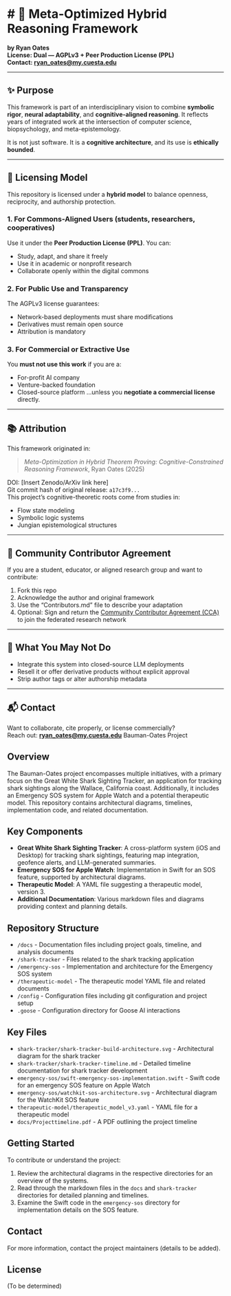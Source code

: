 # # 🧠 Meta-Optimized Hybrid Reasoning Framework  
**by Ryan Oates**  
**License: Dual — AGPLv3 + Peer Production License (PPL)**  
**Contact: ryan_oates@my.cuesta.edu**

---

## ✨ Purpose

This framework is part of an interdisciplinary vision to combine **symbolic rigor**, **neural adaptability**, and **cognitive-aligned reasoning**. It reflects years of integrated work at the intersection of computer science, biopsychology, and meta-epistemology.

It is not just software. It is a **cognitive architecture**, and its use is **ethically bounded**.

---

## 🔐 Licensing Model

This repository is licensed under a **hybrid model** to balance openness, reciprocity, and authorship protection.

### 1. For Commons-Aligned Users (students, researchers, cooperatives)
Use it under the **Peer Production License (PPL)**. You can:
- Study, adapt, and share it freely
- Use it in academic or nonprofit research
- Collaborate openly within the digital commons

### 2. For Public Use and Transparency
The AGPLv3 license guarantees:
- Network-based deployments must share modifications
- Derivatives must remain open source
- Attribution is mandatory

### 3. For Commercial or Extractive Use
You **must not use this work** if you are a:
- For-profit AI company
- Venture-backed foundation
- Closed-source platform
...unless you **negotiate a commercial license** directly.

---

## 📚 Attribution

This framework originated in:

> *Meta-Optimization in Hybrid Theorem Proving: Cognitive-Constrained Reasoning Framework*, Ryan Oates (2025)

DOI: [Insert Zenodo/ArXiv link here]  
Git commit hash of original release: `a17c3f9...`  
This project’s cognitive-theoretic roots come from studies in:
- Flow state modeling
- Symbolic logic systems
- Jungian epistemological structures

---

## 🤝 Community Contributor Agreement

If you are a student, educator, or aligned research group and want to contribute:
1. Fork this repo
2. Acknowledge the author and original framework
3. Use the “Contributors.md” file to describe your adaptation
4. Optional: Sign and return the [Community Contributor Agreement (CCA)](link) to join the federated research network

---

## 🚫 What You May Not Do

- Integrate this system into closed-source LLM deployments
- Resell it or offer derivative products without explicit approval
- Strip author tags or alter authorship metadata

---

## 📬 Contact

Want to collaborate, cite properly, or license commercially?  
Reach out: **ryan_oates@my.cuesta.edu**
Bauman-Oates Project

## Overview
The Bauman-Oates project encompasses multiple initiatives, with a primary focus on the Great White Shark Sighting Tracker, an application for tracking shark sightings along the Wallace, California coast. Additionally, it includes an Emergency SOS system for Apple Watch and a potential therapeutic model. This repository contains architectural diagrams, timelines, implementation code, and related documentation.

## Key Components
- **Great White Shark Sighting Tracker**: A cross-platform system (iOS and Desktop) for tracking shark sightings, featuring map integration, geofence alerts, and LLM-generated summaries.
- **Emergency SOS for Apple Watch**: Implementation in Swift for an SOS feature, supported by architectural diagrams.
- **Therapeutic Model**: A YAML file suggesting a therapeutic model, version 3.
- **Additional Documentation**: Various markdown files and diagrams providing context and planning details.

## Repository Structure
- `/docs` - Documentation files including project goals, timeline, and analysis documents
- `/shark-tracker` - Files related to the shark tracking application
- `/emergency-sos` - Implementation and architecture for the Emergency SOS system
- `/therapeutic-model` - The therapeutic model YAML file and related documents
- `/config` - Configuration files including git configuration and project setup
- `.goose` - Configuration directory for Goose AI interactions

## Key Files
- `shark-tracker/shark-tracker-build-architecture.svg` - Architectural diagram for the shark tracker
- `shark-tracker/shark-tracker-timeline.md` - Detailed timeline documentation for shark tracker development
- `emergency-sos/swift-emergency-sos-implementation.swift` - Swift code for an emergency SOS feature on Apple Watch
- `emergency-sos/watchkit-sos-architecture.svg` - Architectural diagram for the WatchKit SOS feature
- `therapeutic-model/therapeutic_model_v3.yaml` - YAML file for a therapeutic model
- `docs/Projecttimeline.pdf` - A PDF outlining the project timeline

## Getting Started
To contribute or understand the project:
1. Review the architectural diagrams in the respective directories for an overview of the systems.
2. Read through the markdown files in the `docs` and `shark-tracker` directories for detailed planning and timelines.
3. Examine the Swift code in the `emergency-sos` directory for implementation details on the SOS feature.

## Contact
For more information, contact the project maintainers (details to be added).

## License
(To be determined)